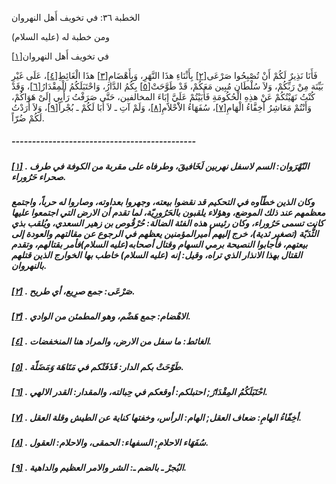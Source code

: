   الخطبة  ٣٦: في تخويف أَهل النهروان	

ومن خطبة له (عليه السلام)

في تخويف أَهل النهروان[[١\]](https://arabic.balaghah.net/node/454#_ftn1)

فَأَنَا نَذِيرٌ لَكُمْ أَنْ تُصْبِحُوا صَرْعَى[[٢\]](https://arabic.balaghah.net/node/454#_ftn2) بِأَثْنَاءِ هذَا النَّهَرِ، وَبِأَهْضَامِ[[٣\]](https://arabic.balaghah.net/node/454#_ftn3) هذَا الْغَائِطِ[[٤\]](https://arabic.balaghah.net/node/454#_ftn4)، عَلَى غَيْرِ بَيِّنَة مِنْ رَبِّكُمْ، وَلاَ سُلْطَان مُبِين مَعَكُمْ، قَدْ طَوَّحَتْ[[٥\]](https://arabic.balaghah.net/node/454#_ftn5) بِكُمُ الدَّارُ، وَاحْتَبَلَكُمُ الْمِقْدَارُ[[٦\]](https://arabic.balaghah.net/node/454#_ftn6)، وَقَدْ كُنْتُ نَهَيْتُكُمْ عَنْ هذِهِ الْحُكُومَةِ فَأَبَيْتُمْ عَلَيَّ إِبَاءَ المخالفين، حَتَّى صَرَفْتُ رَأْيِي إِلَىْ هَوَاكُمْ، وَأَنْتُمْ مَعَاشِرُ أَخِفَّاءُ الْهَامِ[[٧\]](https://arabic.balaghah.net/node/454#_ftn7)، سُفَهَاءُ الاَْحْلاَمِ[[٨\]](https://arabic.balaghah.net/node/454#_ftn8)، وَلَمْ آتِ ـ لاَ أَبَا لَكُمْ ـ بُجْراً[[٩\]](https://arabic.balaghah.net/node/454#_ftn9)، وَلاَ أَرَدْتُ لَكُمْ ضُرّاً.

##### ---------------------------------------------

##### [[١\]](https://arabic.balaghah.net/node/454#_ftnref1) . النّهْرَوان: السم لاسفل نهربين لَخَافيقَ، وطرفاه على مقربة من الكوفة في طرف صحراء حَرُوراء.

##### وكان الذين خطّأوه في التحكيم قد نقضوا بيعته، وجهروا  بعداوته، وصاروا له حرباً، واجتمع معظمهم عند ذلك الموضع، وهؤلاء يلقبون  بالحَرُورِيّة، لما تقدم أن الارض التي اجتمعوا عليها كانت تسمى حَرُوراء،  وكان رئيس هذه الفئة الضالة: حُرْقُوص بن زهير السعدي، ويُلقب بذي  الثُّدَيّة (تصغير ثدية)، خرج إليهم أميرالمؤمنين يعظهم في الرجوع عن  مقالتهم والعودة إلى بيعتهم، فأجابوا النصيحة برمي السهام وقتال  أصحابه(عليه السلام)فأمر بقتالهم، وتقدم القتال بهذا الانذار الذي تراه،  وقيل: إنه (عليه السلام) خاطب بها الخوارج الذين قتلهم بالنهروان.

##### [[٢\]](https://arabic.balaghah.net/node/454#_ftnref2) . صَرْعَى: جمع صرِيع، أي طريح.

##### [[٣\]](https://arabic.balaghah.net/node/454#_ftnref3) . الاهْضام: جمع هَضْم، وهو المطمئن من الوادي.

##### [[٤\]](https://arabic.balaghah.net/node/454#_ftnref4) . الغائط: ما سفل من الارض، والمراد هنا المنخفضات.

##### [[٥\]](https://arabic.balaghah.net/node/454#_ftnref5) . طَوّحَتْ بكم الدار: قَذَفَتْكم في مَتَاهَة وَمَضَلّة.

##### [[٦\]](https://arabic.balaghah.net/node/454#_ftnref6) . احْتَبَلَكُمُ المِقْدَارُ; احتبلكم: أوقعكم في حِبالته، والمقدار: القدر الالهي.

##### [[٧\]](https://arabic.balaghah.net/node/454#_ftnref7) . أخِفّاءُ الهامِ: ضعاف العقل; الهام: الرأس، وخفتها كناية عن الطيش وقلة العقل.

##### [[٨\]](https://arabic.balaghah.net/node/454#_ftnref8) . سُفَهَاء الاحلامِ; السفهاء: الحمقى، والاحلام: العقول.

##### [[٩\]](https://arabic.balaghah.net/node/454#_ftnref9) . البُجرْ ـ بالضم ـ: الشر والامر العظيم والداهية.

